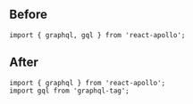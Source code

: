 


Before
---
```
import { graphql, gql } from 'react-apollo';
```
After
---
```
import { graphql } from 'react-apollo';
import gql from 'graphql-tag';
```
